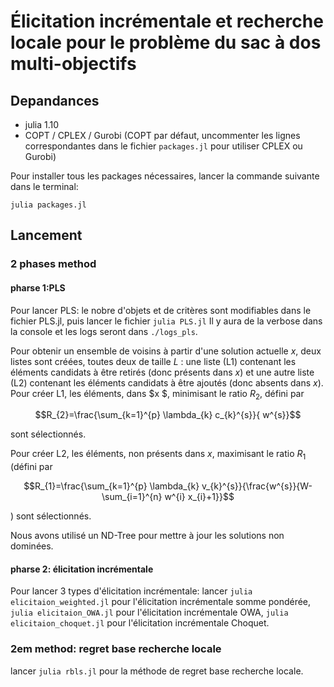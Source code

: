 # Élicitation incrémentale et recherche locale pour le problème du sac à dos multi-objectifs

## Depandances
- julia 1.10
- COPT / CPLEX / Gurobi (COPT par défaut, uncommenter les lignes correspondantes dans le fichier `packages.jl` pour utiliser CPLEX ou Gurobi)

Pour installer tous les packages nécessaires, lancer la commande suivante dans le terminal:
```
julia packages.jl
```
## Lancement

### 2 phases method
#### pharse 1:PLS
Pour lancer PLS:
le nobre d'objets et de critères sont modifiables dans le fichier PLS.jl, puis lancer le fichier `julia PLS.jl` Il y aura de la verbose dans la console et les logs seront dans `./logs_pls`.

Pour obtenir un ensemble de voisins à partir d'une solution actuelle $x$, deux listes sont créées, toutes deux de taille $L$ : une liste (L1) contenant les éléments candidats à être retirés (donc présents dans $x$) et une autre liste (L2) contenant les éléments candidats à être ajoutés (donc absents dans $x$).
Pour créer $\mathrm{L}1$, les éléments, dans $x $, minimisant le ratio $R_{2}$, défini par
```math
R_{2}=\frac{\sum_{k=1}^{p} \lambda_{k} c_{k}^{s}}{ w^{s}}
```
sont sélectionnés.

Pour créer L2, les éléments, non présents dans $x$, maximisant le ratio $R_{1}$ (défini par 
```math
R_{1}=\frac{\sum_{k=1}^{p} \lambda_{k} v_{k}^{s}}{\frac{w^{s}}{W-\sum_{i=1}^{n} w^{i} x_{i}+1}}
```
) sont sélectionnés.

Nous avons utilisé un ND-Tree pour mettre à jour les solutions non dominées.

#### pharse 2: élicitation incrémentale

Pour lancer 3 types d'élicitation incrémentale:
lancer `julia elicitaion_weighted.jl` pour l'élicitation incrémentale somme pondérée, `julia elicitaion_OWA.jl` pour l'élicitation incrémentale OWA, `julia elicitaion_choquet.jl` pour l'élicitation incrémentale Choquet.

### 2em method: regret base recherche locale

lancer `julia rbls.jl` pour la méthode de regret base recherche locale.
